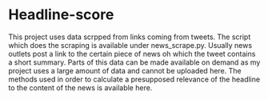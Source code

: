 # Headline-score

This project uses data scrpped from links coming from tweets. The script which does the scraping is available under news_scrape.py. Usually news outlets post a link to the certain piece of news oh which the tweet contains a short summary. 
Parts of this data can be made available on demand as my project uses a large amount of data and cannot be uploaded here. The methods used in order to calculate a presupposed relevance
of the headline to the content of the news is available here.
